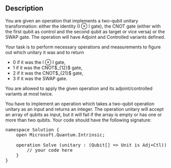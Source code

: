## Description

<div><p>You are given an operation that implements a two-qubit unitary transformation: either the identity (I ⊗ I gate), the CNOT gate (either with the first qubit as control and the second qubit as target or vice versa) or the SWAP gate. The operation will have Adjoint and Controlled variants defined.</p><p>Your task is to perform necessary operations and measurements to figure out which unitary it was and to return </p><ul> <li> 0 if it was the I ⊗ I gate, </li><li> 1 if it was the CNOT$_{12}$ gate, </li><li> 2 if it was the CNOT$_{21}$ gate, </li><li> 3 if it was the SWAP gate. </li></ul><p>You are allowed to apply the given operation and its adjoint/controlled variants <span class="tex-font-style-bf">at most twice</span>.</p><p>You have to implement an operation which takes a two-qubit operation <span class="tex-font-style-tt">unitary</span> as an input and returns an integer. The operation <span class="tex-font-style-tt">unitary</span> will accept an array of qubits as input, but it will fail if the array is empty or has one or more than two qubits. Your code should have the following signature:</p><pre class="verbatim">namespace Solution {<br>    open Microsoft.Quantum.Intrinsic;<br><br>    operation Solve (unitary : (Qubit[] =&gt; Unit is Adj+Ctl)) : Int {<br>        // your code here<br>    }<br>}</pre></div>
